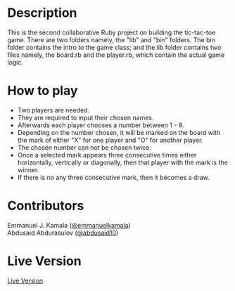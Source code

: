 # Description
This is the second collaborative Ruby project on building the tic-tac-toe game. There are two folders namely, the "lib" and "bin" folders. The bin folder contains the intro to the game class; and the lib folder contains two files namely, the board.rb and the player.rb, which contain the actual game logic. 
# How to play
<ul>
<li>Two players are needed.</li> 
<li>They are required to input their chosen names.</li> 
<li>Afterwards each player chooses a number between 1 - 9.</li>
<li>Depending on the number chosen, it will be marked on the board with the mark of either "X" for one player and "O" for another player.</li>
<li>The chosen number can not be chosen twice.</li>
<li>Once a selected mark appears three consecutive times either horizontally, vertically or diagonally, then that player with the mark is the winner.</li>
<li>If there is no any three consecutive mark, then it becomes a draw.</li>
</ul> 

# Contributors
Emmanuel J. Kamala (<a href="https://github.com/emmanuelkamala">@emmanuelkamala</a>)<br>
Abdusaid Abdurasulov (<a href="https://github.com/Abdusaid10">@abdusaid10</a>)

# Live Version
<a href="#">Live Version</a>
